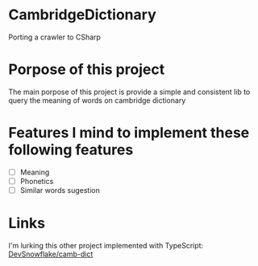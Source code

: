 # CambridgeDictionary
Porting a crawler to CSharp

# Porpose of this project
The main porpose of this project is provide a simple and consistent lib to query the meaning of words on cambridge dictionary

# Features I mind to implement these following features
- [ ] Meaning
- [ ] Phonetics
- [ ] Similar words sugestion

# Links
I'm lurking this other project implemented with TypeScript: [DevSnowflake/camb-dict](https://github.com/DevSnowflake/camb-dict)
